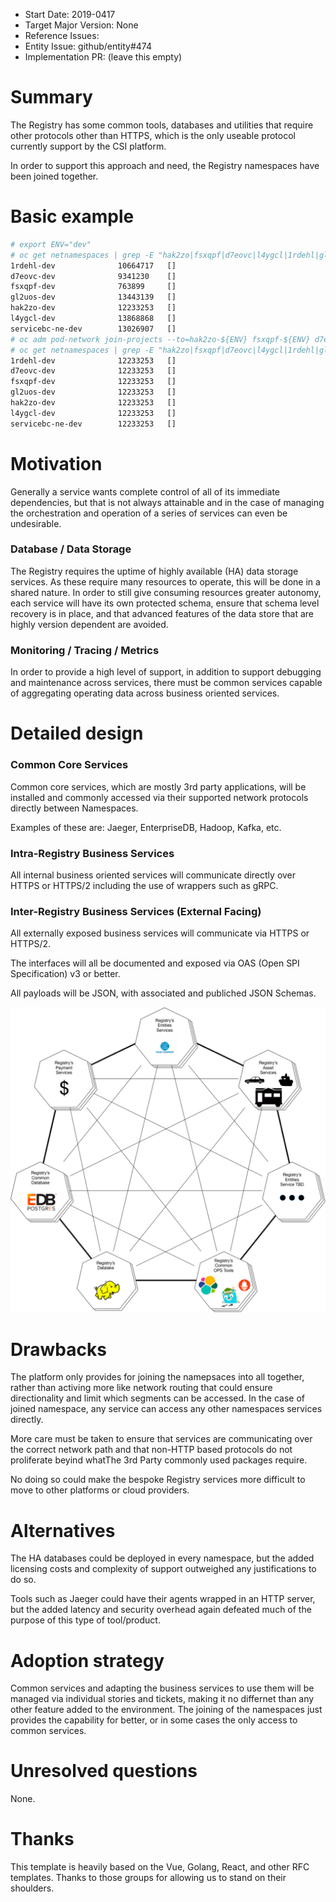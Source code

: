 - Start Date: 2019-0417
- Target Major Version: None
- Reference Issues: 
- Entity Issue: github/entity#474
- Implementation PR: (leave this empty)


# Summary

The Registry has some common tools, databases and utilities that require other protocols other than HTTPS, which is the only useable protocol currently support by the CSI platform.

In order to support this approach and need, the Registry namespaces have been joined together.

# Basic example



``` bash
# export ENV="dev"
# oc get netnamespaces | grep -E "hak2zo|fsxqpf|d7eovc|l4ygcl|1rdehl|gl2uos|servicebc-ne-" | grep ${ENV}
1rdehl-dev              10664717   []
d7eovc-dev              9341230    []
fsxqpf-dev              763899     []
gl2uos-dev              13443139   []
hak2zo-dev              12233253   []
l4ygcl-dev              13868868   []
servicebc-ne-dev        13026907   []
# oc adm pod-network join-projects --to=hak2zo-${ENV} fsxqpf-${ENV} d7eovc-${ENV} l4ygcl-${ENV} 1rdehl-${ENV} gl2uos-${ENV} servicebc-ne-${ENV}
# oc get netnamespaces | grep -E "hak2zo|fsxqpf|d7eovc|l4ygcl|1rdehl|gl2uos|servicebc-ne-" | grep ${ENV}                                   
1rdehl-dev              12233253   []
d7eovc-dev              12233253   []
fsxqpf-dev              12233253   []
gl2uos-dev              12233253   []
hak2zo-dev              12233253   []
l4ygcl-dev              12233253   []
servicebc-ne-dev        12233253   []
```

# Motivation

Generally a service wants complete control of all of its immediate dependencies, but that is not always attainable and in the case of managing the orchestration and operation of a series of services can even be undesirable.

### Database / Data Storage
The Registry requires the uptime of highly available (HA) data storage services. As these require many resources to operate, this will be done in a shared nature. In order to still give consuming resources greater autonomy, each service will have its own protected schema, ensure that schema level recovery is in place, and that advanced features of the data store that are highly version dependent are avoided.

### Monitoring / Tracing / Metrics
In order to provide a high level of support, in addition to support debugging and maintenance across services, there must be common services capable of aggregating operating data across business oriented services.

# Detailed design

### Common Core Services
Common core services, which are mostly 3rd party applications, will be installed and commonly accessed via their supported network protocols directly between Namespaces.

Examples of these are: Jaeger, EnterpriseDB, Hadoop, Kafka, etc.

### Intra-Registry Business Services
All internal business oriented services will communicate directly over HTTPS or HTTPS/2 including the use of wrappers such as gRPC.

### Inter-Registry Business Services (External Facing)
All externally exposed business services will communicate via HTTPS or HTTPS/2.

The interfaces will all be documented and exposed via OAS (Open SPI Specification) v3 or better.

All payloads will be JSON, with associated and publiched JSON Schemas.

![Registry Namespace Connectivity Diagram](rfc-registry-namespace-connectivity/namespace-connectivity.png)

# Drawbacks

The platform only provides for joining the namepsaces into all together, rather than activing more like network routing that could ensure directionality and limit which segments can be accessed. In the case of joined namespace, any service can access any other namespaces services directly.

More care must be taken to ensure that services are communicating over the correct network path and that non-HTTP based protocols do not proliferate beyind whatThe 3rd Party commonly used packages require.

No doing so could make the bespoke Registry services more difficult to move to other platforms or cloud providers.

# Alternatives

The HA databases could be deployed in every namespace, but the added licensing costs and complexity of support outweighed any justifications to do so.

Tools such as Jaeger could have their agents wrapped in an HTTP server, but the added latency and security overhead again defeated much of the purpose of this type of tool/product.

# Adoption strategy

Common services and adapting the business services to use them will be managed via individual stories and tickets, making it no differnet than any other feature added to the environment. The joining of the namespaces just provides the capability for better, or in some cases the only access to common services.

# Unresolved questions

None.

# Thanks

This template is heavily based on the Vue, Golang, React, and other RFC templates. Thanks to those groups for allowing us to stand on their shoulders.
